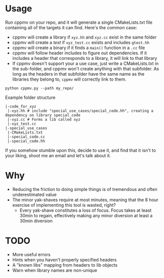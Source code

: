 # Usage

Run cppmv on your repo, and it will generate a single CMakeLists.txt file containing all of the targets it can find. Here's the common case:

* cppmv will create a library if `xyz.hh` and `xyz.cc` exist in the same folder
* cppmv will create a *test* if `xyz_test.cc` exists and includes `gtest.hh`
* cppmv will create a binary if it finds a `main()` function in a `.cc` file
* cppmv will follow header includes to figure out dependencies. If it includes a header that corresponds to a library, it will link to that library
* If cppmv doesn't support your a use case, just write a CMakeLists.txt in the sub-folder, and cppmv won't create anything with that subfolder. As long as the headers in that subfolder have the same name as the libraries they belong to, `cppmv` will correctly link to them.

```shell
python cppmv.py --path my_repo/
```

Example folder structure
```shell
|-code_for_xyz
 |-xyz.hh # include "special_use_cases/special_code.hh", creating a dependency on library special_code
 |-xyz.cc # Forms a lib called xyz
 |-xyz_test.cc
|-special_use_cases
 |-CMakeLists.txt
 |-special_code.cc
 |-special_code.hh
```

If you somehow stumble upon this, decide to use it, and find that it isn't to your liking, shoot me an email and let's talk about it.

# Why

* Reducing the friction to doing simple things is of tremendous and often underestimated value
* The minor yak-shaves require at most minutes, meaning that the 8 hour exercise of implementing this tool is wasted, right?
    * Every yak-shave constitutes a loss of focus. Focus takes at least 30min to regain, effectively making any minor diversion at least a 30min diversion


# TODO
- More useful errors
- Hints when you haven't properly specified headers
- A "known libs" mapping from headers to lib objects
- Warn when library names are non-unique